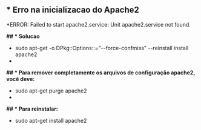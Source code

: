## * Erro na inicializacao do Apache2
*ERROR: Failed to start apache2.service: Unit apache2.service not found. 

**## * Solucao**
* sudo apt-get -o DPkg::Options::="--force-confmiss" --reinstall install apache2
* 
**## * Para remover completamente os arquivos de configuração apache2, você deve:**
* sudo apt-get purge apache2
* 
**## * Para reinstalar:**
* sudo apt-get install apache2
